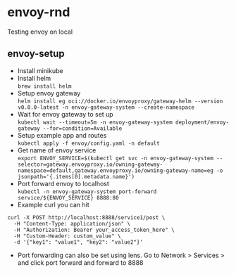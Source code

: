 # envoy-rnd

Testing envoy on local


## envoy-setup

- Install minikube
- Install helm <br/>
`brew install helm`
- Setup envoy gateway <br/>
`helm install eg oci://docker.io/envoyproxy/gateway-helm --version v0.0.0-latest -n envoy-gateway-system --create-namespace`
- Wait for envoy gateway to set up<br/>
`kubectl wait --timeout=5m -n envoy-gateway-system deployment/envoy-gateway --for=condition=Available`
- Setup example app and routes<br/>
`kubectl apply -f envoy/config.yaml -n default`
- Get name of envoy service<br/>
`export ENVOY_SERVICE=$(kubectl get svc -n envoy-gateway-system --selector=gateway.envoyproxy.io/owning-gateway-namespace=default,gateway.envoyproxy.io/owning-gateway-name=eg -o jsonpath='{.items[0].metadata.name}')`
- Port forward envoy to localhost<br/>
`kubectl -n envoy-gateway-system port-forward service/${ENVOY_SERVICE} 8888:80`
- Example curl you can hit<br/>
```
curl -X POST http://localhost:8888/service1/post \
  -H "Content-Type: application/json" \
  -H "Authorization: Bearer your_access_token_here" \
  -H "Custom-Header: custom_value" \
  -d '{"key1": "value1", "key2": "value2"}'
  ```
- Port forwarding can also be set using lens. Go to Network > Services > <gateway service> and click port forward and forward to 8888